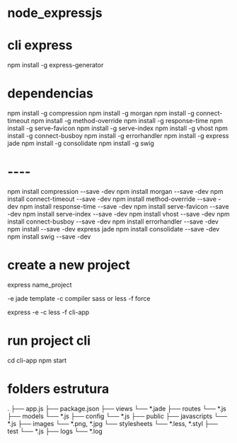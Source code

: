 # node_expressjs

# cli express
npm install -g express-generator

# dependencias
npm install -g compression
npm install -g morgan
npm install -g connect-timeout
npm install -g method-override
npm install -g response-time
npm install -g serve-favicon
npm install -g serve-index
npm install -g vhost
npm install -g connect-busboy
npm install -g errorhandler
npm install -g express jade
npm install -g consolidate 
npm install -g swig 

# ----

npm install compression --save -dev
npm install morgan --save -dev
npm install connect-timeout --save -dev
npm install method-override --save -dev
npm install response-time --save -dev
npm install serve-favicon --save -dev
npm install serve-index --save -dev
npm install vhost --save -dev
npm install connect-busboy --save -dev
npm install errorhandler --save -dev
npm install --save -dev express jade
npm install consolidate --save -dev
npm install swig --save -dev

# create a new project
express name_project

-e jade template
-c compiler sass or less
-f force

express -e -c less -f cli-app

# run project cli
cd cli-app
npm start

# folders estrutura
.
├── app.js 
├── package.json
├── views
    └── *.jade
├── routes
    └── *.js
├── models
    └── *.js
├── config
    └── *.js
├── public
    ├── javascripts
        └── *.js
    ├── images
        └── *.png, *.jpg
    └── stylesheets
        └── *.less, *.styl
├── test
    └── *.js
├── logs
    └── *.log
